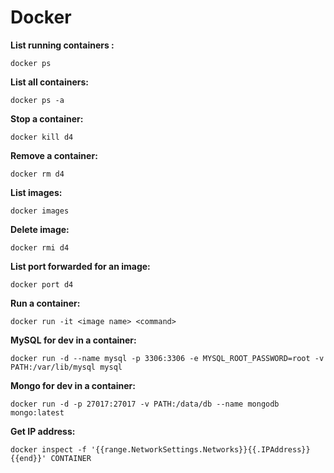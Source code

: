 # Docker

**List running containers :**
```
docker ps
```

**List all containers:**
```
docker ps -a
```

**Stop a container:**
```
docker kill d4
```

**Remove a container:**
```
docker rm d4
```

**List images:**
```
docker images
```

**Delete image:**
```
docker rmi d4
```

**List port forwarded for an image:**
```
docker port d4
```

**Run a container:**
```
docker run -it <image name> <command>
```

**MySQL for dev in a container:**
```
docker run -d --name mysql -p 3306:3306 -e MYSQL_ROOT_PASSWORD=root -v PATH:/var/lib/mysql mysql
```

**Mongo for dev in a container:**
```
docker run -d -p 27017:27017 -v PATH:/data/db --name mongodb mongo:latest
```

**Get IP address:**
```
docker inspect -f '{{range.NetworkSettings.Networks}}{{.IPAddress}}{{end}}' CONTAINER
```
